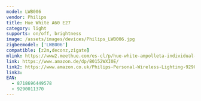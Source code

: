 ```yaml
---
model: LWB006
vendor: Philips
title: Hue White A60 E27 
category: light
supports: on/off, brightness
image: /assets/images/devices/Philips_LWB006.jpg
zigbeemodel: ['LWB006']
compatible: [z2m,deconz,zigate]
mlink: https://www2.meethue.com/es-cl/p/hue-white-ampolleta-individual-e27/8718696449578
link: https://www.amazon.de/dp/B0152WXI0E/
link2: https://www.amazon.co.uk/Philips-Personal-Wireless-Lighting-929001137003/dp/B01N6WK5FW
link3: 
EAN: 
  - 8718696449578
  - 9290011370
---
```

